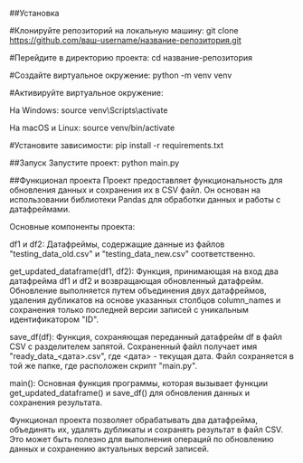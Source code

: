 ##Установка

#Клонируйте репозиторий на локальную машину:
git clone https://github.com/ваш-username/название-репозитория.git

#Перейдите в директорию проекта:
cd название-репозитория

#Создайте виртуальное окружение:
python -m venv venv

#Активируйте виртуальное окружение:

На Windows:
source venv\Scripts\activate

На macOS и Linux:
source venv/bin/activate

#Установите зависимости:
pip install -r requirements.txt

##Запуск
Запустите проект:
python main.py


##Функционал проекта
Проект предоставляет функциональность для обновления данных и сохранения их в CSV файл. Он основан на использовании библиотеки Pandas для обработки данных и работы с датафреймами.

Основные компоненты проекта:

df1 и df2: Датафреймы, содержащие данные из файлов "testing_data_old.csv" и "testing_data_new.csv" соответственно.

get_updated_dataframe(df1, df2): Функция, принимающая на вход два датафрейма df1 и df2 и возвращающая обновленный датафрейм. Обновление выполняется путем объединения двух датафреймов, удаления дубликатов на основе указанных столбцов column_names и сохранения только последней версии записей с уникальным идентификатором "ID".

save_df(df): Функция, сохраняющая переданный датафрейм df в файл CSV с разделителем запятой. Сохраненный файл получает имя "ready_data_<дата>.csv", где <дата> - текущая дата. Файл сохраняется в той же папке, где расположен скрипт "main.py".

main(): Основная функция программы, которая вызывает функции get_updated_dataframe() и save_df() для обновления данных и сохранения результата.

Функционал проекта позволяет обрабатывать два датафрейма, объединять их, удалять дубликаты и сохранять результат в файл CSV. Это может быть полезно для выполнения операций по обновлению данных и сохранению актуальных версий записей.